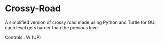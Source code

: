 # Crossy-Road

A simplified version of crossy road made using Python and Turtle for GUI, each level gets harder than the previous level

Controls : W (UP)
